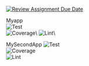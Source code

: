 [![Review Assignment Due Date](https://classroom.github.com/assets/deadline-readme-button-24ddc0f5d75046c5622901739e7c5dd533143b0c8e959d652212380cedb1ea36.svg)](https://classroom.github.com/a/B9F4RYVR)

Myapp\
![Test](https://github.com/JoV00gt//DevOps/actions/workflows/CI-API.yml/badge.svg)\
![Coverage](https://github.com/JoV00gt//DevOps/actions/workflows/code-coverage.yml/badge.svg)\ 
![Lint](https://github.com/JoV00gt//DevOps/actions/workflows/CI-LINT.yml/badge.svg)\ 

MySecondApp
![Test](https://github.com/JoV00gt//DevOps/actions/workflows/CI-API-2.yml/badge.svg)\
![Coverage](https://github.com/JoV00gt//DevOps/actions/workflows/code-coverage-secondservice.yml/badge.svg)\
![Lint](https://github.com/JoV00gt//DevOps/actions/workflows/CI-LINT-2.yml/badge.svg)
